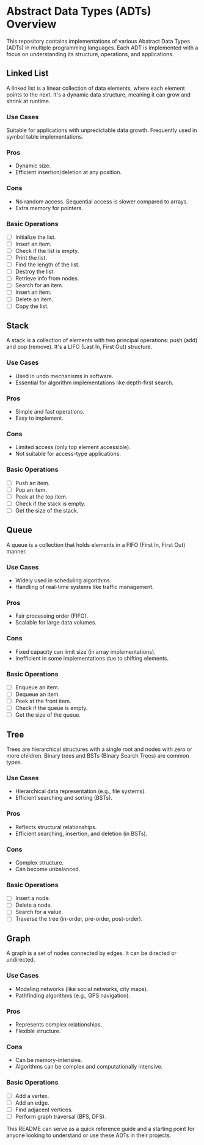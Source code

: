 # Abstract Data Types (ADTs) Overview

This repository contains implementations of various Abstract Data Types (ADTs)
in multiple programming languages. Each ADT is implemented with a focus on
understanding its structure, operations, and applications.

## Linked List

A linked list is a linear collection of data elements, where each element
points to the next. It's a dynamic data structure, meaning it can grow and
shrink at runtime.

### Use Cases

Suitable for applications with unpredictable data growth.
Frequently used in symbol table implementations.

### Pros

- Dynamic size.
- Efficient insertion/deletion at any position.

### Cons

- No random access. Sequential access is slower compared to arrays.
- Extra memory for pointers.

### Basic Operations

- [ ] Initialize the list.
- [ ] Insert an item.
- [ ] Check if the list is empty.
- [ ] Print the list.
- [ ] Find the length of the list.
- [ ] Destroy the list.
- [ ] Retrieve info from nodes.
- [ ] Search for an item.
- [ ] Insert an item.
- [ ] Delete an item.
- [ ] Copy the list.

## Stack

A stack is a collection of elements with two principal operations: push (add)
and pop (remove). It's a LIFO (Last In, First Out) structure.

### Use Cases

- Used in undo mechanisms in software.
- Essential for algorithm implementations like depth-first search.

### Pros

- Simple and fast operations.
- Easy to implement.

### Cons

- Limited access (only top element accessible).
- Not suitable for access-type applications.

### Basic Operations

- [ ] Push an item.
- [ ] Pop an item.
- [ ] Peek at the top item.
- [ ] Check if the stack is empty.
- [ ] Get the size of the stack.

## Queue

A queue is a collection that holds elements in a FIFO (First In, First Out)
manner.

### Use Cases

- Widely used in scheduling algorithms.
- Handling of real-time systems like traffic management.

### Pros

- Fair processing order (FIFO).
- Scalable for large data volumes.

### Cons

- Fixed capacity can limit size (in array implementations).
- Inefficient in some implementations due to shifting elements.

### Basic Operations

- [ ] Enqueue an item.
- [ ] Dequeue an item.
- [ ] Peek at the front item.
- [ ] Check if the queue is empty.
- [ ] Get the size of the queue.

## Tree

Trees are hierarchical structures with a single root and nodes with zero or
more children. Binary trees and BSTs (Binary Search Trees) are common types.

### Use Cases

- Hierarchical data representation (e.g., file systems).
- Efficient searching and sorting (BSTs).

### Pros

- Reflects structural relationships.
- Efficient searching, insertion, and deletion (in BSTs).

### Cons

- Complex structure.
- Can become unbalanced.

### Basic Operations

- [ ] Insert a node.
- [ ] Delete a node.
- [ ] Search for a value.
- [ ] Traverse the tree (in-order, pre-order, post-order).

## Graph

A graph is a set of nodes connected by edges. It can be directed or undirected.

### Use Cases

- Modeling networks (like social networks, city maps).
- Pathfinding algorithms (e.g., GPS navigation).

### Pros

- Represents complex relationships.
- Flexible structure.

### Cons

- Can be memory-intensive.
- Algorithms can be complex and computationally intensive.

### Basic Operations

- [ ] Add a vertex.
- [ ] Add an edge.
- [ ] Find adjacent vertices.
- [ ] Perform graph traversal (BFS, DFS).

This README can serve as a quick reference guide and a starting point for anyone
looking to understand or use these ADTs in their projects.